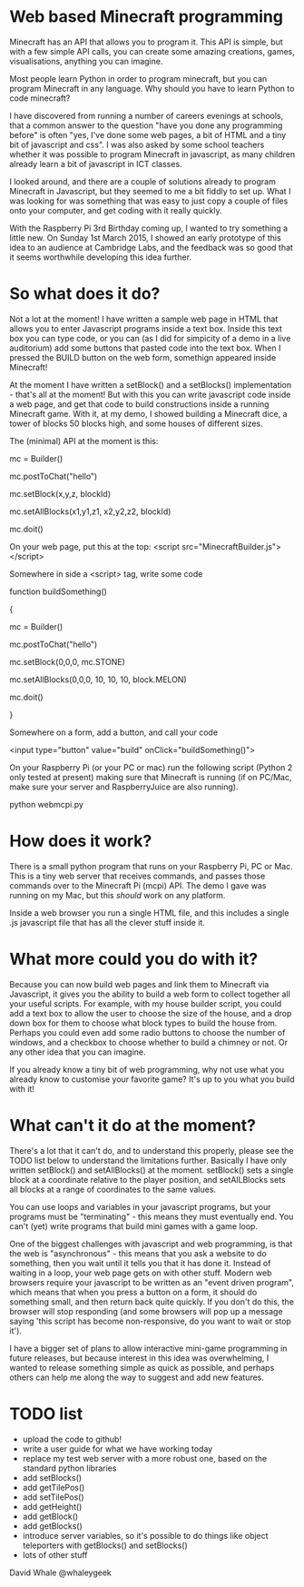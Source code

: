 Web based Minecraft programming
===============================

Minecraft has an API that allows you to program it. This API is simple, but with a few simple
API calls, you can create some amazing creations, games, visualisations, anything you can imagine.

Most people learn Python in order to program minecraft, but you can program Minecraft in any language.
Why should you have to learn Python to code minecraft?

I have discovered from running a number of careers evenings at schools, that a common answer to the
question "have you done any programming before" is often "yes, I've done some web pages, a bit of HTML
and a tiny bit of javascript and css". I was also asked by some school teachers whether it was possible 
to program Minecraft in javascript, as many children already learn a bit of javascript in ICT classes.

I looked around, and there are a couple of solutions already to program Minecraft in Javascript,
but they seemed to me a bit fiddly to set up. What I was looking for was something that was easy
to just copy a couple of files onto your computer, and get coding with it really quickly.

With the Raspberry Pi 3rd Birthday coming up, I wanted to try something a little new. On Sunday 1st March 2015,
I showed an early prototype of this idea to an audience at Cambridge Labs, and the feedback was so good that
it seems worthwhile developing this idea further.


So what does it do?
===================

Not a lot at the moment! I have written a sample web page in HTML that allows you to enter Javascript programs
inside a text box. Inside this text box you can type code, or you can (as I did for simpicity of a demo in
a live auditorium) add some buttons that pasted code into the text box. When I pressed the BUILD button on
the web form, somethign appeared inside Minecraft!

At the moment I have written a setBlock() and a setBlocks() implementation - that's all at the moment! But
with this you can write javascript code inside a web page, and get that code to build constructions
inside a running Minecraft game. With it, at my demo, I showed building a Minecraft dice, a tower of blocks
50 blocks high, and some houses of different sizes.

The (minimal) API at the moment is this:

mc = Builder()

mc.postToChat("hello")

mc.setBlock(x,y,z, blockId)

mc.setAllBlocks(x1,y1,z1, x2,y2,z2, blockId)

mc.doit()


On your web page, put this at the top:
&lt;script src="MinecraftBuilder.js"&gt;&lt;/script&gt;

Somewhere in side a &lt;script&gt; tag, write some code

function buildSomething()

{

  mc = Builder()

  mc.postToChat("hello")

  mc.setBlock(0,0,0, mc.STONE)

  mc.setAllBlocks(0,0,0, 10, 10, 10, block.MELON)

  mc.doit()

}

Somewhere on a form, add a button, and call your code

&lt;input type="button" value="build" onClick="buildSomething()"&gt;

On your Raspberry Pi (or your PC or mac) run the following script (Python 2 only tested at present)
making sure that Minecraft is running (if on PC/Mac, make sure your server and RaspberryJuice are
also running).

python webmcpi.py

How does it work?
=================

There is a small python program that runs on your Raspberry Pi, PC or Mac. This is a tiny web server
that receives commands, and passes those commands over to the Minecraft Pi (mcpi) API. The demo I gave
was running on my Mac, but this *should* work on any platform.

Inside a web browser you run a single HTML file, and this includes a single .js javascript file that has
all the clever stuff inside it.


What more could you do with it?
===============================

Because you can now build web pages and link them to Minecraft via Javascript, it gives you the ability
to build a web form to collect together all your useful scripts. For example, with my house builder script,
you could add a text box to allow the user to choose the size of the house, and a drop down box for them
to choose what block types to build the house from. Perhaps you could even add some radio buttons to
choose the number of windows, and a checkbox to choose whether to build a chimney or not. Or any
other idea that you can imagine. 

If you already know a tiny bit of web programming, why not use what you already know to customise
your favorite game? It's up to you what you build with it!


What can't it do at the moment?
===============================

There's a lot that it can't do, and to understand this properly, please see the TODO list below
to understand the limitations further. Basically I have only written setBlock() and setAllBlocks()
at the moment. setBlock() sets a single block at a coordinate relative to the player position,
and setAlLBlocks sets all blocks at a range of coordinates to the same values.

You can use loops and variables in your javascript programs, but your programs must be
"terminating" - this means they must eventually end. You can't (yet) write programs that
build mini games with a game loop.

One of the biggest challenges with javascript and web programming, is that the web is
"asynchronous" - this means that you ask a website to do something, then you wait until
it tells you that it has done it. Instead of waiting in a loop, your web page gets on
with other stuff. Modern web browsers require your javascript to be written as an
"event driven program", which means that when you press a button on a form, it should do
something small, and then return back quite quickly. If you don't do this, the browser
will stop responding (and some browsers will pop up a message saying 'this script has
become non-responsive, do you want to wait or stop it').

I have a bigger set of plans to allow interactive mini-game programming in future releases,
but because interest in this idea was overwhelming, I wanted to release something simple
as quick as possible, and perhaps others can help me along the way to suggest and add
new features.


TODO list
=========

* upload the code to github!
* write a user guide for what we have working today
* replace my test web server with a more robust one, based on the standard python libraries
* add setBlocks()
* add getTilePos()
* add setTilePos()
* add getHeight()
* add getBlock()
* add getBlocks()
* introduce server variables, so it's possible to do things like object teleporters with
  getBlocks() and setBlocks()
* lots of other stuff

David Whale
@whaleygeek


